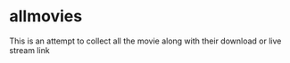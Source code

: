# allmovies
This is an attempt to collect all the movie along with their download or live stream link
